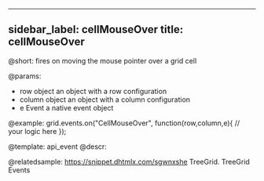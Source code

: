
---
sidebar_label: cellMouseOver
title: cellMouseOver
---          

@short:
fires on moving the mouse pointer over a grid cell

@params:
- row			object		an object with a row configuration
- column		object		an object with a column configuration
- e				Event		a native event object


@example:
grid.events.on("CellMouseOver", function(row,column,e){
    // your logic here
});


@template: api_event
@descr:

@relatedsample: https://snippet.dhtmlx.com/sgwnxshe	TreeGrid. TreeGrid Events

